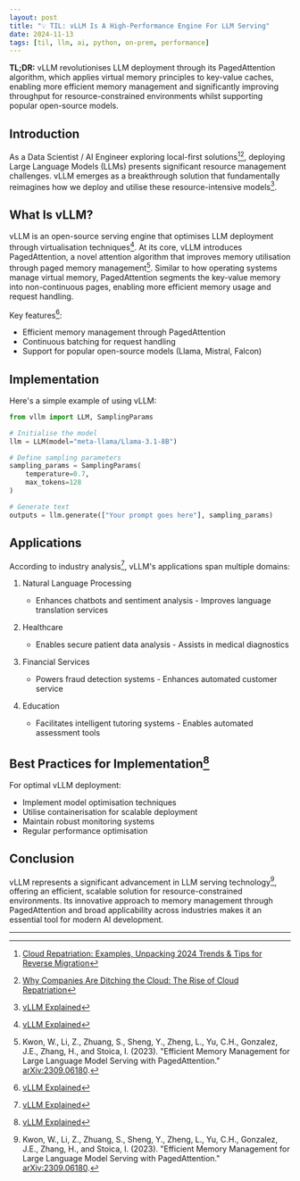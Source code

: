 ```yaml
---
layout: post
title: "💡 TIL: vLLM Is A High-Performance Engine For LLM Serving"
date: 2024-11-13
tags: [til, llm, ai, python, on-prem, performance]
---
```


**TL;DR:** vLLM revolutionises LLM deployment through its PagedAttention algorithm, which applies virtual memory principles to key-value caches, enabling more efficient memory management and significantly improving throughput for resource-constrained environments whilst supporting popular open-source models.
<!--more-->

## Introduction

As a Data Scientist / AI Engineer exploring local-first solutions[^1][^2], deploying Large Language Models (LLMs) presents significant resource management challenges. vLLM emerges as a breakthrough solution that fundamentally reimagines how we deploy and utilise these resource-intensive models[^4].

## What Is vLLM?

vLLM is an open-source serving engine that optimises LLM deployment through virtualisation techniques[^4]. At its core, vLLM introduces PagedAttention, a novel attention algorithm that improves memory utilisation through paged memory management[^3]. Similar to how operating systems manage virtual memory, PagedAttention segments the key-value memory into non-continuous pages, enabling more efficient memory usage and request handling.

Key features[^4]:

- Efficient memory management through PagedAttention
- Continuous batching for request handling
- Support for popular open-source models (Llama, Mistral, Falcon)

## Implementation

Here's a simple example of using vLLM:

```python
from vllm import LLM, SamplingParams

# Initialise the model
llm = LLM(model="meta-llama/Llama-3.1-8B")

# Define sampling parameters
sampling_params = SamplingParams(
    temperature=0.7,
    max_tokens=128
)

# Generate text
outputs = llm.generate(["Your prompt goes here"], sampling_params)
```

## Applications

According to industry analysis[^4], vLLM's applications span multiple domains:

1. Natural Language Processing
   - Enhances chatbots and sentiment analysis    - Improves language translation services

2. Healthcare
   - Enables secure patient data analysis    - Assists in medical diagnostics

3. Financial Services
   - Powers fraud detection systems    - Enhances automated customer service

4. Education
   - Facilitates intelligent tutoring systems    - Enables automated assessment tools

## Best Practices for Implementation[^4]

For optimal vLLM deployment:

- Implement model optimisation techniques
- Utilise containerisation for scalable deployment
- Maintain robust monitoring systems
- Regular performance optimisation

## Conclusion

vLLM represents a significant advancement in LLM serving technology[^3], offering an efficient, scalable solution for resource-constrained environments. Its innovative approach to memory management through PagedAttention and broad applicability across industries makes it an essential tool for modern AI development.

---

[^1]: [Cloud Repatriation: Examples, Unpacking 2024 Trends & Tips for Reverse Migration](https://www.puppet.com/blog/cloud-repatriation)

[^2]: [Why Companies Are Ditching the Cloud: The Rise of Cloud Repatriation](https://thenewstack.io/why-companies-are-ditching-the-cloud-the-rise-of-cloud-repatriation/)

[^3]: Kwon, W., Li, Z., Zhuang, S., Sheng, Y., Zheng, L., Yu, C.H., Gonzalez,
    J.E., Zhang, H., and Stoica, I. (2023). "Efficient Memory Management for
    Large Language Model Serving with PagedAttention."
    [arXiv:2309.06180](https://arxiv.org/abs/2309.06180).

[^4]: [vLLM Explained](https://aijobs.net/insights/vllm-explained/)
